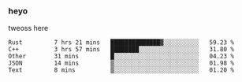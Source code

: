 ### heyo
tweoss here

<!--START_SECTION:waka-->

```text
Rust         7 hrs 21 mins   ██████████████▓░░░░░░░░░░   59.23 %
C++          3 hrs 57 mins   ████████░░░░░░░░░░░░░░░░░   31.80 %
Other        31 mins         █░░░░░░░░░░░░░░░░░░░░░░░░   04.23 %
JSON         14 mins         ▒░░░░░░░░░░░░░░░░░░░░░░░░   01.98 %
Text         8 mins          ▒░░░░░░░░░░░░░░░░░░░░░░░░   01.20 %
```

<!--END_SECTION:waka-->

<!--
**Tweoss/tweoss** is a ✨ _special_ ✨ repository because its `README.md` (this file) appears on your GitHub profile.

Here are some ideas to get you started:

- 🔭 I’m currently working on ...
- 🌱 I’m currently learning ...
- 👯 I’m looking to collaborate on ...
- 🤔 I’m looking for help with ...
- 💬 Ask me about ...
- 📫 How to reach me: ...
- 😄 Pronouns: ...
- ⚡ Fun fact: ...
-->
